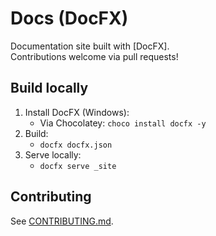 # <Project Name> Docs (DocFX)

Documentation site built with [DocFX].  
Contributions welcome via pull requests!

## Build locally

1. Install DocFX (Windows):
   - Via Chocolatey: `choco install docfx -y`
2. Build:
   - `docfx docfx.json`
3. Serve locally:
   - `docfx serve _site`

## Contributing

See [CONTRIBUTING.md](CONTRIBUTING.md).
